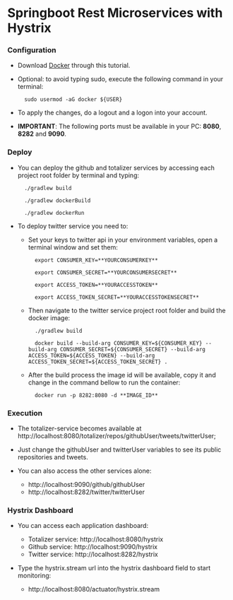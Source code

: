 # Springboot Rest Microservices with Hystrix

### Configuration
- Download [Docker](https://www.digitalocean.com/community/tutorials/como-instalar-e-usar-o-docker-no-ubuntu-18-04-pt) through this tutorial.
- Optional: to avoid typing sudo, execute the following command in your terminal:
    
        sudo usermod -aG docker ${USER}
    
- To apply the changes, do a logout and a logon into your account.

- **IMPORTANT**: The following ports must be available in your PC: **8080**, **8282** and **9090**.
### Deploy
- You can deploy the github and totalizer services by accessing each project root folder by terminal and typing:
        
        ./gradlew build
        
        ./gradlew dockerBuild
        
        ./gradlew dockerRun
        
- To deploy twitter service you need to:
    - Set your keys to twitter api in your environment variables, open a terminal window and set them:
    
            export CONSUMER_KEY=**YOURCONSUMERKEY**
            
            export CONSUMER_SECRET=**YOURCONSUMERSECRET**
            
            export ACCESS_TOKEN=**YOURACCESSTOKEN**
            
            export ACCESS_TOKEN_SECRET=**YOURACCESSTOKENSECRET**
        
    - Then navigate to the twitter service project root folder and build the docker image:
    
            ./gradlew build
            
            docker build --build-arg CONSUMER_KEY=${CONSUMER_KEY} --build-arg CONSUMER_SECRET=${CONSUMER_SECRET} --build-arg ACCESS_TOKEN=${ACCESS_TOKEN} --build-arg ACCESS_TOKEN_SECRET=${ACCESS_TOKEN_SECRET} .
            
    - After the build process the image id will be available, copy it and change in the command bellow to run the container:
    
            docker run -p 8282:8080 -d **IMAGE_ID**
        
### Execution
- The totalizer-service becomes available at http://localhost:8080/totalizer/repos/githubUser/tweets/twitterUser;
- Just change the githubUser and twitterUser variables to see its public repositories and tweets.
- You can also access the other services alone:

    - http://localhost:9090/github/githubUser
    - http://localhost:8282/twitter/twitterUser

### Hystrix Dashboard
- You can access each application dashboard:

    - Totalizer service: http://localhost:8080/hystrix 
    - Github service: http://localhost:9090/hystrix
    - Twitter service: http://localhost:8282/hystrix
    
- Type the hystrix.stream url into the hystrix dashboard field to start monitoring:

    - http://localhost:8080/actuator/hystrix.stream